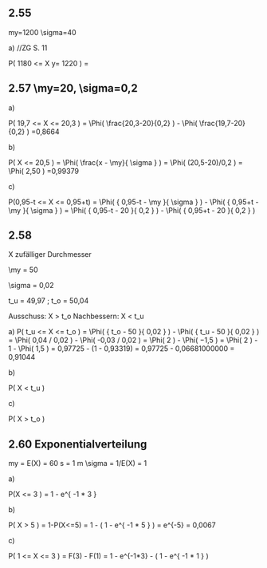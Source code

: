 ## 2.55

my=1200
\sigma=40

a) //ZG S. 11

P( 1180 <= X y= 1220 ) = 

## 2.57 \my=20, \sigma=0,2

a)

P( 19,7 <= X <= 20,3 ) = \Phi( \frac{20,3-20}{0,2} ) - \Phi( \frac{19,7-20}{0,2} )
=0,8664

b)

P( X <= 20,5 ) = \Phi( \frac{x - \my}{ \sigma } )
= \Phi( (20,5-20)/0,2 ) 
= \Phi( 2,50 )
=0,99379

c)

P(0,95-t <= X <= 0,95+t)
= \Phi( { 0,95-t - \my }{ \sigma } ) - \Phi( { 0,95+t - \my }{ \sigma } )
= \Phi( { 0,95-t - 20 }{ 0,2 } ) - \Phi( { 0,95+t - 20 }{ 0,2 } )

## 2.58

X zufälliger Durchmesser

\my = 50

\sigma = 0,02

t_u = 49,97 ; t_o = 50,04

Ausschuss: X > t_o
Nachbessern: X < t_u

a) P( t_u <= X <= t_o )
= \Phi( { t_o - 50 }{ 0,02 } ) - \Phi( { t_u - 50 }{ 0,02 } )
= \Phi( 0,04 / 0,02 ) - \Phi(  -0,03 / 0,02 )
= \Phi( 2 ) - \Phi(  −1,5 )
= \Phi( 2 ) - 1 - \Phi(  1,5 )
= 0,97725 - (1 - 0,93319)
= 0,97725 -  0,06681000000 
= 0,91044

b) 

P( X < t_u )

c) 

P( X > t_o )

## 2.60 Exponentialverteilung

my = E(X) = 60 s = 1 m
\sigma = 1/E(X) = 1

a)

P(X <= 3 )
= 1 - e^{ -1 * 3 }

b)

P( X > 5 ) = 1-P(X<=5)
= 1 - ( 1 - e^{ -1 * 5 } )
= e^{-5}
= 0,0067

c)

P( 1 <= X <= 3 )
= F(3) - F(1)
= 1 - e^{-1*3} - ( 1 - e^{ -1 * 1 } )
